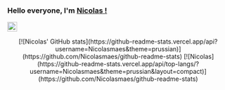 ### Hello everyone, I'm [Nicolas !](hhttps://www.nicolasmaes.fr/)
<a href="https://www.linkedin.com/in/nicolas-ma%C3%ABs-6a1b571b0/"><img align="center" alt="Saket Prag" width="22px" src="https://cdn.jsdelivr.net/npm/simple-icons@v3/icons/linkedin.svg" /></a>
<br/>
<div align="center">
[![Nicolas' GitHub stats](https://github-readme-stats.vercel.app/api?username=Nicolasmaes&theme=prussian)](https://github.com/Nicolasmaes/github-readme-stats)
[![Nicolas](https://github-readme-stats.vercel.app/api/top-langs/?username=Nicolasmaes&theme=prussian&layout=compact)](https://github.com/Nicolasmaes/github-readme-stats)
</div>
